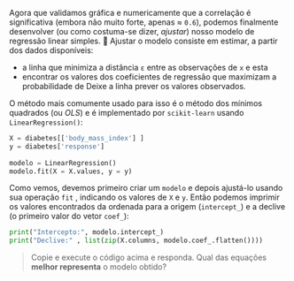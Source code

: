 Agora que validamos gráfica e numericamente que a correlação é significativa (embora não muito forte, apenas ≈ `0.6`), podemos finalmente desenvolver (ou como costuma-se dizer, _ajustar_) nosso modelo de regressão linear simples. :raised_hands: Ajustar o modelo consiste em estimar, a partir dos dados disponíveis:
 
 - a linha que minimiza a distância `ε` entre as observações de `x` e esta
 - encontrar os valores dos coeficientes de regressão que maximizam a probabilidade de Deixe a linha prever os valores observados.
 
O método mais comumente usado para isso é o método dos mínimos quadrados (ou _OLS_) e é implementado por `scikit-learn` usando `LinearRegression()`:
 
```python
X = diabetes[['body_mass_index'] ]
y = diabetes['response']
 
modelo = LinearRegression()
modelo.fit(X = X.values, y = y)
```
 
Como vemos, devemos primeiro criar um `modelo` e depois ajustá-lo usando sua operação `fit` , indicando os valores de `X` e `y`. Então podemos imprimir os valores encontrados da ordenada para a origem (`intercept_`) e a declive (o primeiro valor do vetor `coef_`):
 
```python
print("Intercepto:", modelo.intercept_)
print("Declive:" , list(zip(X.columns, modelo.coef_.flatten())))
```
 
> Copie e execute o código acima e responda. Qual das equações **melhor representa** o modelo obtido?
